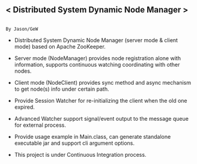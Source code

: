 ## < Distributed System Dynamic Node Manager >




                                                                    				    By Jason/GeW


*  Distributed System Dynamic Node Manager (server mode & client mode) based on Apache ZooKeeper.

*  Server mode (NodeManager) provides node registration alone with information, supports continuous watching
   coordinating with other nodes.

*  Client mode (NodeClient) provides sync method and async mechanism to get node(s) info under certain path.

*  Provide Session Watcher for re-initializing the client when the old one expired.

*  Advanced Watcher support signal/event output to the message queue for external process.

*  Provide usage example in Main.class, can generate standalone executable jar and support cli argument options.

*  This project is under Continuous Integration process. 
